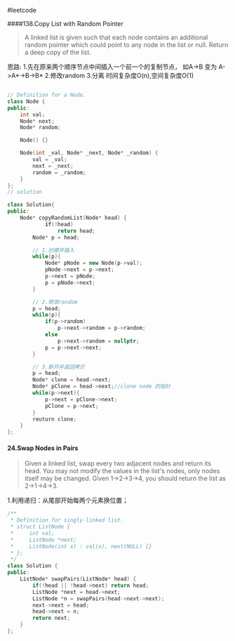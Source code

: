 #leetcode

####138.Copy List with Random Pointer
>A linked list is given such that each node contains an additional random pointer which could point to any node in the list or null.
Return a deep copy of the list.

思路: 
1.先在原来两个顺序节点中间插入一个前一个的复制节点，
        如A->B   变为   A->A*->B->B*
      2.修改random
      3.分离
      时间复杂度O(n),空间复杂度O(1)
```cpp

// Definition for a Node.
class Node {
public:
    int val;
    Node* next;
    Node* random;

    Node() {}

    Node(int _val, Node* _next, Node* _random) {
        val = _val;
        next = _next;
        random = _random;
    }
};
// solution

class Solution{
public:
    Node* copyRandomList(Node* head) {
            if(!head) 
                return head;
        Node* p = head;

        // 1.创建并插入
        while(p){
            Node* pNode = new Node(p->val);
            pNode->next = p->next;
            p->next = pNode;
            p = pNode->next;
        }

        // 2.修改random
        p = head;
        while(p){
            if(p->random)
                p->next->random = p->random;
            else 
                p->next->random = nullptr;
            p = p->next->next;
        }

        // 3.断开并返回拷贝
        p = head;
        Node* clone = head->next;
        Node* pClone = head->next;//clone node 的指针
        while(p->next){
            p->next = pClone->next;
            pClone = p->next;
        }
        reuturn clone;
    }
};
```
#### 24.Swap Nodes in Pairs
> Given a linked list, swap every two adjacent nodes and return its head.
You may not modify the values in the list's nodes, only nodes itself may be changed.
> Given 1->2->3->4, you should return the list as 2->1->4->3.

1.利用递归：从尾部开始每两个元素换位置；

```cpp
/**
 * Definition for singly-linked list.
 * struct ListNode {
 *     int val;
 *     ListNode *next;
 *     ListNode(int x) : val(x), next(NULL) {}
 * };
 */
class Solution {
public:
    ListNode* swapPairs(ListNode* head) {
        if(!head || !head->next) return head;
        ListNode *next = head->next;
        ListNode *n = swapPairs(head->next->next);
        next->next = head;
        head->next = n;
        return next;
    }        
};
```
